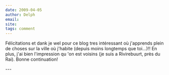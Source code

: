 ```yaml
---
date: 2009-04-05
author: Delph
email: 
site: 
tags: comment
---
```


<p>Félicitations et dank je wel pour ce blog tres intéressant où j'apprends plein de choses sur la ville où j'habite (depuis moins longtemps que toi...)!! En plus, j'ai bien l'impression qu 'on est voisins (je suis a Rivirebuurt, près du Rai). Bonne continuation!</p>
---
